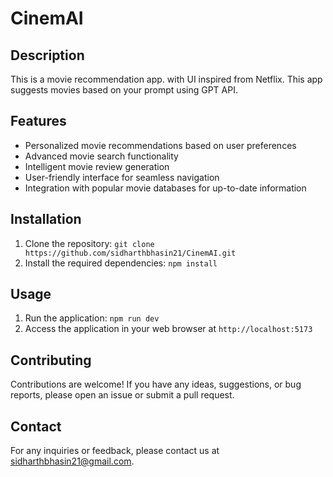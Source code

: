 # CinemAI

## Description
This is a movie recommendation app. with UI inspired from Netflix. This app suggests movies based on your prompt using GPT API.

## Features
- Personalized movie recommendations based on user preferences
- Advanced movie search functionality
- Intelligent movie review generation
- User-friendly interface for seamless navigation
- Integration with popular movie databases for up-to-date information

## Installation
1. Clone the repository: `git clone https://github.com/sidharthbhasin21/CinemAI.git`
2. Install the required dependencies: `npm install`

## Usage
1. Run the application: `npm run dev`
2. Access the application in your web browser at `http://localhost:5173`

## Contributing
Contributions are welcome! If you have any ideas, suggestions, or bug reports, please open an issue or submit a pull request.


## Contact
For any inquiries or feedback, please contact us at [sidharthbhasin21@gmail.com](mailto:sidharthbhasin21.com).
